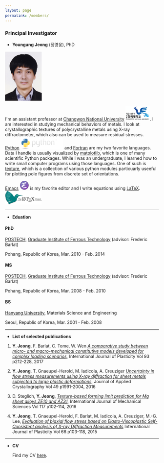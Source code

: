 ```yaml
---
layout: page
permalink: /members/
---
```


### Principal Investigator

- **Youngung Jeong** (정영웅), PhD

<img src="/images/yj_profile.jpg" width="120">

I'm an assistant professor at [Changwon National University](http://changwon.ac.kr) <img src='/images/cwnu.png' width='80' >.
I am interested in studying mechanical behaviors of metals.
I look at crystallographic textures of polycrystalline metals using X-ray diffractometer, which also can be used to measure residual stresses.
[Python](www.python.org) <img src='/images/python-logo@2x.png' width='140'> and [Fortran](https://gcc.gnu.org/fortran/) are my two favorite languages.
Data I handle is usually visualized by [matplotlib](https://matplotlib.org), which is one of many scientific Python packages.
While I was an undergraduate, I learned how to write small computer programs using those languages.
One of such is [texture](https://github.com/youngung/texture), which is a collection of various python modules particuarly useeful for plotting pole figures from discrete set of orientations.

[Emacs](https://www.gnu.org/software/emacs/) <img src='/images/emacs.png' width='30'> is my favorite editor and I write equations using [LaTeX](https://www.latex-project.org). <img src='/images/latex-project-logo.svg' width='120'>

-------------
- **Eduation**

#### PhD

[POSTECH](http://www.postech.ac.kr), [Graduate Institute of Ferrous Technology](http://gift.postech.ac.kr) (advisor: Frederic Barlat)

Pohang, Republic of Korea, Mar. 2010 - Feb. 2014

#### MS

[POSTECH](http://www.postech.ac.kr), [Graduate Institute of Ferrous Technology](http://gift.postech.ac.kr) (advisor: Frederic Barlat)

Pohang, Republic of Korea, Mar. 2008 - Feb. 2010

#### BS

[Hanyang University](http://hanyang.ac.kr), Materials Science and Engineering

Seoul, Republic of Korea, Mar. 2001 - Feb. 2008


-------------
- **List of selected publications**

1. **Y. Jeong**, F. Barlat, C. Tome, W. Wen [_A comparative study between micro- and macro-mechanical constitutive models developed for complex loading scenarios_]({http://dx.doi.org/10.1016/j.ijplas.2016.07.015), International Journal of Plasticity Vol 93 p212-228, 2017

2. **Y. Jeong**, T. Gnaeupel-Herold, M. Iadicola, A. Creuziger [_Uncertainty in flow stress measurements using X-ray diffraction for sheet metals subjected to large plastic deformations_](https://doi.org/10.1107/S1600576716013662), Journal of Applied Crystallography Vol 49 p1991-2004, 2016

3. D. Steglich, **Y. Jeong**, [_Texture-based forming limit prediction for Mg sheet alloys ZE10 and AZ31_](http://dx.doi.org/10.1016/j.ijmecsci.2016.08.013), International Journal of Mechanical Sciences Vol 117 p102-114, 2016

4. **Y. Jeong**, T. Gnaeupel-Herold, F. Barlat, M. Iadicola, A. Creuziger, M.-G. Lee, [_Evaluation of biaxial flow stress based on Elasto-Viscoplastic Self-Consistent analysis of X-ray Diffraction Measurements_](http://dx.doi.org/10.1016/j.ijplas.2014.06.009) International Journal of Plasticity Vol 66 p103-118, 2015


-------------
- **CV**

  Find my CV [here](/images/cv.pdf).
